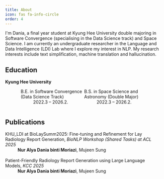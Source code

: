 ```yaml
---
title: About
icon: fas fa-info-circle
order: 4
---
```

<style>
    .column {
        float: left;
        width:45%;
    }

    .row {
        margin-left: 50px;
    }

    .row:after {
        content: "";
        display: table;
        clear: both;
    }
</style>

I'm Dania, a final year student at Kyung Hee University double majoring in Software Convergence (specialising in the Data Science track) and Space Science. I am currently an undergraduate researcher in the Language and Data Intelligence (LDI) Lab where I explore my interest in NLP. My research interests include text simplification, machine translation and hallucination.

## Education

**Kyung Hee University**
<div>
<dl>
<div class='row'>
<div class='column'>

<dt>B.E. in Software Convergence (Data Science Track)</dt>
<dd>2022.3 – 2026.2.</dd><dl>

</div>

<div class='column'>
<dt>B.S. in Space Science and Astronomy (Double Major)</dt>
<dd>2022.3 – 2026.2.</dd>
</div>
</div>
</dl>
</div>

## Publications

<dl> 
<dt>KHU_LDI at BioLaySumm2025: Fine-tuning and Refinement for Lay Radiology Report Generation, <i>BioNLP Workshop (Shared Tasks) at ACL 2025</i></dt>
<dd><b>Nur Alya Dania binti Moriazi</b>, Mujeen Sung</dd>
<br>
<dt>Patient-Friendly Radiology Report Generation using Large Language Models, <i>KCC 2025</i></dt>
<dd><b>Nur Alya Dania binti Moriazi</b>, Mujeen Sung</dd>
</dl>
